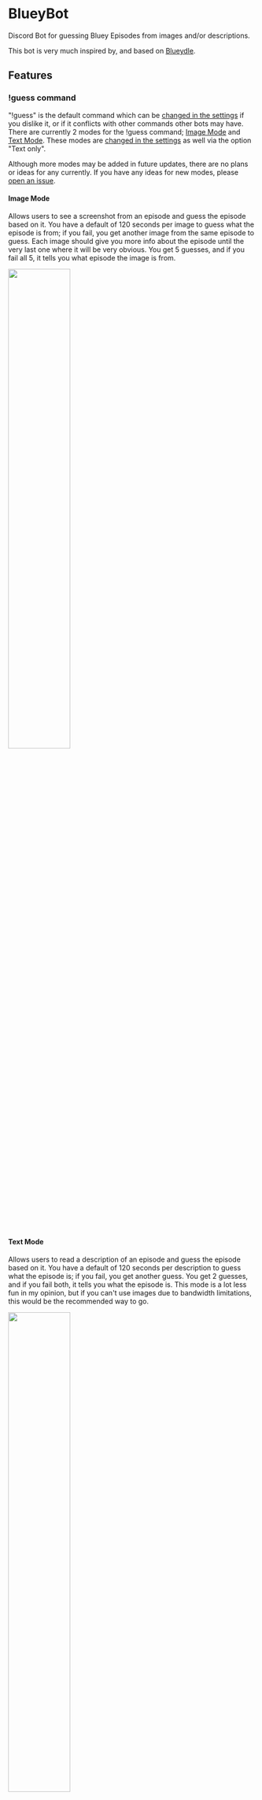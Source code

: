 # BlueyBot
Discord Bot for guessing Bluey Episodes from images and/or descriptions.

This bot is very much inspired by, and based on [Blueydle](https://blueydle.fun/).

## Features
### !guess command
"!guess" is the default command which can be [changed in the settings](https://github.com/AwesomeParley/BlueyBot#settings) if you dislike it, or if it conflicts with other commands other bots may have. There are currently 2 modes for the !guess command; [Image Mode](https://github.com/AwesomeParley/BlueyBot#image-mode) and [Text Mode](https://github.com/AwesomeParley/BlueyBot#text-mode). These modes are [changed in the settings](https://github.com/AwesomeParley/BlueyBot#settings)  as well via the option "Text only". 

Although more modes may be added in future updates, there are no plans or ideas for any currently. If you have any ideas for new modes, please [open an issue](https://github.com/AwesomeParley/BlueyBot/issues).
#### Image Mode
Allows users to see a screenshot from an episode and guess the episode based on it. 
You have a default of 120 seconds per image to guess what the episode is from; if you fail, you get another image from the same episode to guess. 
Each image should give you more info about the episode until the very last one where it will be very obvious.
You get 5 guesses, and if you fail all 5, it tells you what episode the image is from.

<img src="https://github.com/AwesomeParley/BlueyBot/assets/90052285/9b31f0b2-651e-486b-ada0-492e819a372b" width=50% height=50%>

#### Text Mode 
Allows users to read a description of an episode and guess the episode based on it. 
You have a default of 120 seconds per description to guess what the episode is; if you fail, you get another guess.
You get 2 guesses, and if you fail both, it tells you what the episode is. 
This mode is a lot less fun in my opinion, but if you can't use images due to bandwidth limitations, this would be the recommended way to go.

<img src="https://github.com/AwesomeParley/BlueyBot/assets/90052285/6153986d-84a3-4340-be47-863c8acf5657" width=50% height=50%>

### Settings
Allows the owner to set settings for the bot. Setting include:
- time per guess (default is 120 seconds)
- the guess command (default is "!guess")
- if reactions show up (default is True)
- if you want to set all text and images as spoilers (default is False)
- if you want Text Only mode (default is False)

All of these can be found in settings.txt
## Current Limitations
Some limitations that I can fix, but as of now are not important:
- You can get the same episode multiple times in a row due to the nature of randomness
- No slash commands
- No leaderboard capabilities
- Only 87 different image episodes (all are from on [Blueydle](https://blueydle.fun/).)
- Can't currently do any server specific stuff
These limitations are only in the current version, and are not a representation of what is not possible.
## Future Features
Here's some planned features:
- Server settings that can be edited by admins/owners of each server through commands [working on]
- Daily mode (Server-wide guessing at a specified time set by admins) [working on]
- Slash commands [confused by, but working on]
- Image Mode updates from [Blueydle](https://blueydle.fun/) [working on]
- Servers and Users can choose between [Image](https://github.com/AwesomeParley/BlueyBot#image-mode) and [Text Only](https://github.com/AwesomeParley/BlueyBot#text-mode) modes [working on]
- Settings explanations inside settings.txt [working on]
- Much more (TBD)
